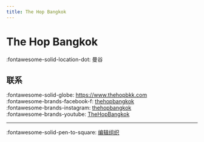 ```yaml
---
title: The Hop Bangkok
---
```


# The Hop Bangkok

:fontawesome-solid-location-dot: 曼谷  


## 联系

:fontawesome-solid-globe: <https://www.thehopbkk.com>  
:fontawesome-brands-facebook-f: [thehopbangkok](https://www.facebook.com/thehopbangkok)  
:fontawesome-brands-instagram: [thehopbangkok](http://instagram.com/thehopbangkok)  
:fontawesome-brands-youtube: [TheHopBangkok](https://youtube.com/TheHopBangkok)  

---

:fontawesome-solid-pen-to-square: [编辑组织](https://github.com/swingdance/orgs/issues/new?assignees=&labels=update+org&projects=&template=03-update_entity.yml&title=Update%20Org%3A%20th_TH%20%E2%80%A2%20The%20Hop%20Bangkok&region=th_TH&id=the-hop-bangkok&name=The%20Hop%20Bangkok)
